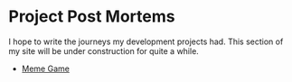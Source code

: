 # Project Post Mortems

I hope to write the journeys my development projects had.
This section of my site will be under construction for quite a while.

- [Meme Game](memegame/)
